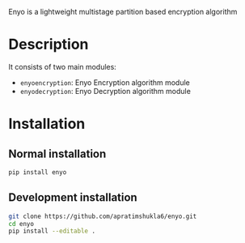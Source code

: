 Enyo is a lightweight multistage partition based encryption algorithm

# Description
    
It consists of two main modules:

- `enyoencryption`: Enyo Encryption algorithm module
- `enyodecryption`: Enyo Decryption algorithm module

# Installation
 
## Normal installation

```bash
pip install enyo
```

## Development installation

```bash
git clone https://github.com/apratimshukla6/enyo.git
cd enyo
pip install --editable .
```